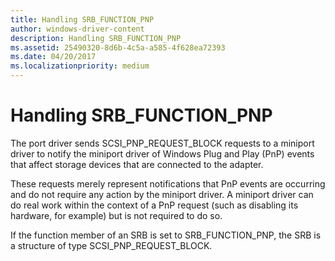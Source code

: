 ```yaml
---
title: Handling SRB_FUNCTION_PNP
author: windows-driver-content
description: Handling SRB_FUNCTION_PNP
ms.assetid: 25490320-8d6b-4c5a-a585-4f628ea72393
ms.date: 04/20/2017
ms.localizationpriority: medium
---
```


# Handling SRB\_FUNCTION\_PNP


The port driver sends SCSI\_PNP\_REQUEST\_BLOCK requests to a miniport driver to notify the miniport driver of Windows Plug and Play (PnP) events that affect storage devices that are connected to the adapter.

These requests merely represent notifications that PnP events are occurring and do not require any action by the miniport driver. A miniport driver can do real work within the context of a PnP request (such as disabling its hardware, for example) but is not required to do so.

If the function member of an SRB is set to SRB\_FUNCTION\_PNP, the SRB is a structure of type SCSI\_PNP\_REQUEST\_BLOCK.

 

 




